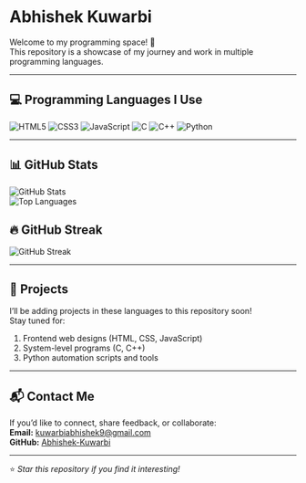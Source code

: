 # Abhishek Kuwarbi

Welcome to my programming space! 🚀  
This repository is a showcase of my journey and work in multiple programming languages.

---

## 💻 Programming Languages I Use
![HTML5](https://img.shields.io/badge/html5-%23E34F26.svg?style=flat-square&logo=html5&logoColor=white)
![CSS3](https://img.shields.io/badge/css3-%231572B6.svg?style=flat-square&logo=css3&logoColor=white)
![JavaScript](https://img.shields.io/badge/javascript-%23323330.svg?style=flat-square&logo=javascript&logoColor=%23F7DF1E)
![C](https://img.shields.io/badge/c-%2300599C.svg?style=flat-square&logo=c&logoColor=white)
![C++](https://img.shields.io/badge/c++-%2300599C.svg?style=flat-square&logo=c%2B%2B&logoColor=white)
![Python](https://img.shields.io/badge/python-%233776AB.svg?style=flat-square&logo=python&logoColor=white)



---

## 📊 GitHub Stats

![GitHub Stats](https://github-readme-stats.vercel.app/api?username=abhi63954&show_icons=true&theme=radical)  
![Top Languages](https://github-readme-stats.vercel.app/api/top-langs/?username=abhi63954&layout=compact&theme=radical)  
## 🔥 GitHub Streak
![GitHub Streak](https://streak-stats.demolab.com?user=abhi63954&theme=radical)


---

## 📂 Projects
I’ll be adding projects in these languages to this repository soon!  
Stay tuned for:

1. Frontend web designs (HTML, CSS, JavaScript)
2. System-level programs (C, C++)
3. Python automation scripts and tools

---

## 📬 Contact Me
If you’d like to connect, share feedback, or collaborate:  
**Email:** kuwarbiabhishek9@gmail.com  
**GitHub:** [Abhishek-Kuwarbi](https://github.com/abhishek-kuwarbi)

---
⭐ _Star this repository if you find it interesting!_
